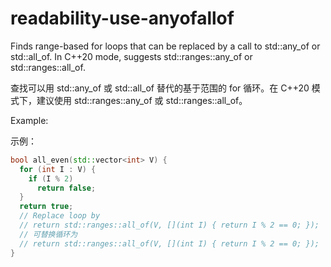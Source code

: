 # readability-use-anyofallof

Finds range-based for loops that can be replaced by a call to
std::any_of or std::all_of. In C++20 mode, suggests
std::ranges::any_of or std::ranges::all_of.

查找可以用 std::any_of 或 std::all_of 替代的基于范围的 for 循环。在 C++20 模式下，建议使用 std::ranges::any_of 或 std::ranges::all_of。

Example:

示例：

```c++
bool all_even(std::vector<int> V) {
  for (int I : V) {
    if (I % 2)
      return false;
  }
  return true;
  // Replace loop by
  // return std::ranges::all_of(V, [](int I) { return I % 2 == 0; });
  // 可替换循环为
  // return std::ranges::all_of(V, [](int I) { return I % 2 == 0; });
}
```
